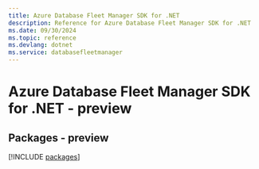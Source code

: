 ```yaml
---
title: Azure Database Fleet Manager SDK for .NET
description: Reference for Azure Database Fleet Manager SDK for .NET
ms.date: 09/30/2024
ms.topic: reference
ms.devlang: dotnet
ms.service: databasefleetmanager
---
```

# Azure Database Fleet Manager SDK for .NET - preview
## Packages - preview
[!INCLUDE [packages](database-fleet-manager-index.md)]